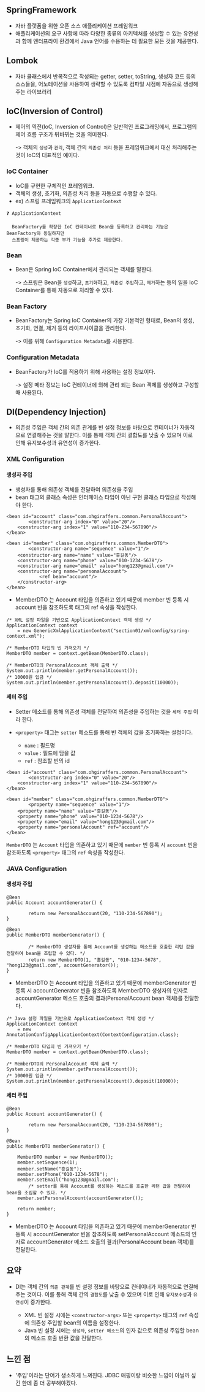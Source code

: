 ## SpringFramework
- 자바 플랫폼을 위한 오픈 소스 애플리케이션 프레임워크
- 애플리케이션의 요구 사항에 따라 다양한 종류의 아키텍처를 생성할 수 있는 유연성과 함께 엔터프라이 환경에서 Java 언어를 수용하는 데 필요한 모든 것을 제공한다.

## Lombok
- 자바 클래스에서 반복적으로 작성되는 getter, setter, toString, 생성자 코드 등의 소스들을, 어노테이션을 사용하여 생략할 수 있도록 컴파일 시점에 자동으로 생성해주는 라이브러리

## IoC(Inversion of Control)
- 제어의 역전(IoC, Inversion of Control)은 일반적인 프로그래밍에서, 프로그램의 제어 흐름 구조가 뒤바뀌는 것을 의미한다.
    
  -> 객체의 `생성`과 `관리`, 객체 간의 `의존성 처리` 등을 프레임워크에서 대신 처리해주는 것이 IoC의 대표적인 예이다.

### IoC Container
- IoC를 구현한 구체적인 프레임워크.
- 객체의 생성, 초기화, 의존성 처리 등을 자동으로 수행할 수 있다. 
- ex) 스프링 프레임워크의 `ApplicationContext`
````
❓ ApplicationContext

  BeanFactory를 확장한 IoC 컨테이너로 Bean을 등록하고 관리하는 기능은 BeanFactory와 동일하지만
  스프링이 제공하는 각종 부가 기능을 추가로 제공한다.
````

### Bean

- Bean은 Spring IoC Container에서 관리되는 객체를 말한다.

    -> 스프링은 Bean을 `생성`하고, `초기화`하고, `의존성 주입`하고, `제거`하는 등의 일을 IoC Container를 통해 자동으로 처리할 수 있다.

###  Bean Factory

- BeanFactory는 Spring IoC Container의 가장 기본적인 형태로, Bean의 생성, 초기화, 연결, 제거 등의 라이프사이클을 관리한다.
    
    -> 이를 위해 `Configuration Metadata`를 사용한다.

### Configuration Metadata


- BeanFactory가 IoC를 적용하기 위해 사용하는 설정 정보이다.

    -> 설정 메타 정보는 IoC 컨테이너에 의해 관리 되는 Bean 객체를 생성하고 구성할 때 사용된다.


## DI(Dependency Injection)
- 의존성 주입은 객체 간의 의존 관계를 빈 설정 정보를 바탕으로 컨테이너가 자동적으로 연결해주는 것을 말한다. 이를 통해 객체 간의 결합도를 낮출 수 있으며 이로 인해 유지보수성과 유연성이 증가한다.

### XML Configuration
#### 생성자 주입
- 생성자를 통해 의존성 객체를 전달하여 의존성을 주입
- bean 태그의 클래스 속성은 인터페이스 타입이 아닌 구현 클래스 타입으로 작성해야 한다.
```declarative
<bean id="account" class="com.ohgiraffers.common.PersonalAccount">
		<constructor-arg index="0" value="20"/>
    <constructor-arg index="1" value="110-234-567890"/>
</bean>

<bean id="member" class="com.ohgiraffers.common.MemberDTO">
		<constructor-arg name="sequence" value="1"/>
    <constructor-arg name="name" value="홍길동"/>
    <constructor-arg name="phone" value="010-1234-5678"/>
    <constructor-arg name="email" value="hong123@gmail.com"/>
    <constructor-arg name="personalAccount">
		    <ref bean="account"/>
    </constructor-arg>
</bean>
```
- MemberDTO 는 Account 타입을 의존하고 있기 때문에 member 빈 등록 시 account 빈을 참조하도록 <constructor-arg> 태그의 ref 속성을 작성한다. 
```declarative
/* XML 설정 파일을 기반으로 ApplicationContext 객체 생성 */
ApplicationContext context 
	= new GenericXmlApplicationContext("section01/xmlconfig/spring-context.xml");

/* MemberDTO 타입의 빈 가져오기 */
MemberDTO member = context.getBean(MemberDTO.class);

/* MemberDTO의 PersonalAccount 객체 출력 */
System.out.println(member.getPersonalAccount());
/* 10000원 입금 */
System.out.println(member.getPersonalAccount().deposit(10000));
```

#### 세터 주입
- Setter 메소드를 통해 의존성 객체를 전달하여 의존성을 주입하는 것을 `세터 주입` 이라 한다.
- `<property>` 태그는 `setter` 메소드를 통해 빈 객체의 값을 초기화하는 설정이다.

  - `name` : 필드명
  - `value` : 필드에 담을 값
  - `ref` : 참조할 빈의 id

```declarative
<bean id="account" class="com.ohgiraffers.common.PersonalAccount">
		<constructor-arg index="0" value="20"/>
    <constructor-arg index="1" value="110-234-567890"/>
</bean>

<bean id="member" class="com.ohgiraffers.common.MemberDTO">
		<property name="sequence" value="1"/>
    <property name="name" value="홍길동"/>
    <property name="phone" value="010-1234-5678"/>
    <property name="email" value="hong123@gmail.com"/>
    <property name="personalAccount" ref="account"/>
</bean>
```
`MemberDTO` 는 `Account` 타입을 의존하고 있기 때문에 `member` 빈 등록 시 `account` 빈을 참조하도록 `<property>` 태그의 `ref` 속성을 작성한다.


### JAVA Configuration
#### 생성자 주입
```declarative
@Bean
public Account accountGenerator() {

		return new PersonalAccount(20, "110-234-567890");
}

@Bean
public MemberDTO memberGenerator() {

		/* MemberDTO 생성자를 통해 Account를 생성하는 메소드를 호출한 리턴 값을 전달하여 bean을 조립할 수 있다. */
		return new MemberDTO(1, "홍길동", "010-1234-5678", "hong123@gmail.com", accountGenerator());
}
```
- MemberDTO 는 Account 타입을 의존하고 있기 때문에 memberGenerator 빈 등록 시 accountGenerator 빈을 참조하도록 MemberDTO 생성자의 인자로 accountGenerator 메소드 호출의 결과(PersonalAccount bean 객체)를 전달한다.
```declarative
/* Java 설정 파일을 기반으로 ApplicationContext 객체 생성 */
ApplicationContext context 
	= new AnnotationConfigApplicationContext(ContextConfiguration.class);

/* MemberDTO 타입의 빈 가져오기 */
MemberDTO member = context.getBean(MemberDTO.class);

/* MemberDTO의 PersonalAccount 객체 출력 */
System.out.println(member.getPersonalAccount());
/* 10000원 입금 */
System.out.println(member.getPersonalAccount().deposit(10000));
```
#### 세터 주입
```declarative
@Bean
public Account accountGenerator() {

		return new PersonalAccount(20, "110-234-567890");
}

@Bean
public MemberDTO memberGenerator() {

    MemberDTO member = new MemberDTO();
    member.setSequence(1);
    member.setName("홍길동");
    member.setPhone("010-1234-5678");
    member.setEmail("hong123@gmail.com");
		/* setter를 통해 Account를 생성하는 메소드를 호출한 리턴 값을 전달하여 bean을 조립할 수 있다. */
    member.setPersonalAccount(accountGenerator());

    return member;
}
```

- MemberDTO 는 Account 타입을 의존하고 있기 때문에 memberGenerator 빈 등록 시 accountGenerator 빈을 참조하도록 setPersonalAccount 메소드의 인자로 accountGenerator 메소드 호출의 결과(PersonalAccount bean 객체)를 전달한다. 

## 요약
- DI는 객체 간의 `의존 관계`를 빈 설정 정보를 바탕으로 컨테이너가 자동적으로 연결해주는 것이다. 이를 통해 객체 간의 `결합도`를 낮출 수 있으며 이로 인해 `유지보수성`과 `유연성`이 증가한다.

  - XML 빈 설정 시에는 `<constructor-args>` 또는 `<property>` 태그의 `ref` 속성에 의존성 주입할 bean의 이름을 설정한다.
  - Java 빈 설정 시에는 `생성자`, `setter 메소드`의 인자 값으로 의존성 주입할 bean의 메소드 호출 반환 값을 전달한다.

## 느낀 점
- '주입'이라는 단어가 생소하게 느껴진다. JDBC 매핑이랑 비슷한 느낌이 아닐까 싶긴 한데 좀 더 공부해야겠다.
